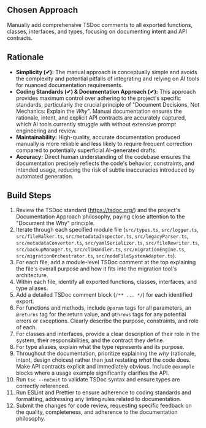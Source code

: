 ## Chosen Approach
Manually add comprehensive TSDoc comments to all exported functions, classes, interfaces, and types, focusing on documenting intent and API contracts.

## Rationale
- **Simplicity (✔):** The manual approach is conceptually simple and avoids the complexity and potential pitfalls of integrating and relying on AI tools for nuanced documentation requirements.
- **Coding Standards (✔) & Documentation Approach (✔):** This approach provides maximum control over adhering to the project's specific standards, particularly the crucial principle of "Document Decisions, Not Mechanics: Explain the *Why*". Manual documentation ensures the rationale, intent, and explicit API contracts are accurately captured, which AI tools currently struggle with without extensive prompt engineering and review.
- **Maintainability:** High-quality, accurate documentation produced manually is more reliable and less likely to require frequent correction compared to potentially superficial AI-generated drafts.
- **Accuracy:** Direct human understanding of the codebase ensures the documentation precisely reflects the code's behavior, constraints, and intended usage, reducing the risk of subtle inaccuracies introduced by automated generation.

## Build Steps
1.  Review the TSDoc standard (https://tsdoc.org/) and the project's Documentation Approach philosophy, paying close attention to the "Document the Why" principle.
2.  Iterate through each specified module file (`src/types.ts`, `src/logger.ts`, `src/fileWalker.ts`, `src/metadataInspector.ts`, `src/legacyParser.ts`, `src/metadataConverter.ts`, `src/yamlSerializer.ts`, `src/fileRewriter.ts`, `src/backupManager.ts`, `src/cliHandler.ts`, `src/migrationEngine.ts`, `src/migrationOrchestrator.ts`, `src/nodeFileSystemAdapter.ts`).
3.  For each file, add a module-level TSDoc comment at the top explaining the file's overall purpose and how it fits into the migration tool's architecture.
4.  Within each file, identify all exported functions, classes, interfaces, and type aliases.
5.  Add a detailed TSDoc comment block (`/** ... */`) for each identified export.
6.  For functions and methods, include `@param` tags for all parameters, an `@returns` tag for the return value, and `@throws` tags for any potential errors or exceptions. Clearly describe the purpose, constraints, and role of each.
7.  For classes and interfaces, provide a clear description of their role in the system, their responsibilities, and the contract they define.
8.  For type aliases, explain what the type represents and its purpose.
9.  Throughout the documentation, prioritize explaining the *why* (rationale, intent, design choices) rather than just restating *what* the code does. Make API contracts explicit and immediately obvious. Include `@example` blocks where a usage example significantly clarifies the API.
10. Run `tsc --noEmit` to validate TSDoc syntax and ensure types are correctly referenced.
11. Run ESLint and Prettier to ensure adherence to coding standards and formatting, addressing any linting rules related to documentation.
12. Submit the changes for code review, requesting specific feedback on the quality, completeness, and adherence to the documentation philosophy.
